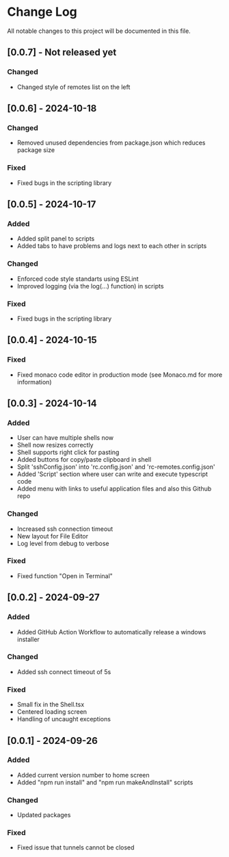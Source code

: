 # Change Log

All notable changes to this project will be documented in this file.

## [0.0.7] - Not released yet

### Changed

- Changed style of remotes list on the left


## [0.0.6] - 2024-10-18

### Changed

- Removed unused dependencies from package.json which reduces package size

### Fixed

- Fixed bugs in the scripting library

## [0.0.5] - 2024-10-17

### Added

- Added split panel to scripts
- Added tabs to have problems and logs next to each other in scripts

### Changed

- Enforced code style standarts using ESLint
- Improved logging (via the log(...) function) in scripts

### Fixed

- Fixed bugs in the scripting library

## [0.0.4] - 2024-10-15

### Fixed

- Fixed monaco code editor in production mode (see Monaco.md for more information)

## [0.0.3] - 2024-10-14

### Added

- User can have multiple shells now
- Shell now resizes correctly
- Shell supports right click for pasting
- Added buttons for copy/paste clipboard in shell
- Split 'sshConfig.json' into 'rc.config.json' and 'rc-remotes.config.json'
- Added 'Script' section where user can write and execute typescript code
- Added menu with links to useful application files and also this Github repo

### Changed

- Increased ssh connection timeout
- New layout for File Editor
- Log level from debug to verbose

### Fixed

- Fixed function "Open in Terminal"

## [0.0.2] - 2024-09-27

### Added

- Added GitHub Action Workflow to automatically release a windows installer

### Changed

- Added ssh connect timeout of 5s

### Fixed

- Small fix in the Shell.tsx
- Centered loading screen
- Handling of uncaught exceptions

## [0.0.1] - 2024-09-26

### Added

- Added current version number to home screen
- Added "npm run install" and "npm run makeAndInstall" scripts

### Changed

- Updated packages

### Fixed

- Fixed issue that tunnels cannot be closed

